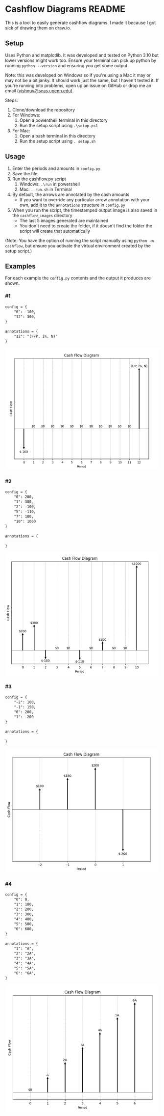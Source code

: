 # Cashflow Diagrams README

This is a tool to easily generate cashflow diagrams. I made it because I got sick of drawing them on draw.io.

## Setup

Uses Python and matplotlib. It was developed and tested on Python 3.10 but lower versions might work too.
Ensure your terminal can pick up python by running ```python --version``` and ensuring you get some output.

Note: this was developed on Windows so if you're using a Mac it may or may not be a bit janky. It should work just the same, but I haven't tested it. If you're running into problems, open up an issue on GitHub or drop me an email (vishnuv@seas.upenn.edu).

Steps:

1. Clone/download the repository
2. For Windows:
   1. Open a powershell terminal in this directory
   2. Run the setup script using ```.\setup.ps1```
3. For Mac:
   1. Open a bash terminal in this directory
   2. Run the setup script using ```. setup.sh```

## Usage

1. Enter the periods and amounts in ```config.py```
2. Save the file
3. Run the cashflow.py script
   1. Windows: ```.\run``` in powershell
   2. Mac: ```. run.sh``` in Terminal
4. By default, the arrows are annotated by the cash amounts
   - If you want to override any particular arrow annotation with your own, add it to the ```annotations``` structure in ```config.py```
6. When you run the script, the timestamped output image is also saved in the ```cashflow_images``` directory
   - The last 5 images generated are maintained
   - You don't need to create the folder, if it doesn't find the folder the script will create that automatically

(Note: You have the option of running the script manually using ```python -m cashflow```, but ensure you activate the virtual environment created by the setup script.)

## Examples

For each example the ```config.py``` contents and the output it produces are shown.

### #1

```
config = {
    "0": -100,
    "12": 300,
}

annotations = {
    "12": "(F/P, i%, N)"
}
```

![img1](images/img1.png)


### #2

```
config = {
    "0": 200,
    "1": 300,
    "2": -100,
    "5": -110,
    "7": 100,
    "10": 1000
}

annotations = {

}
```

![img2](images/img2.png)

### #3

```
config = {
    "-2": 100,
    "-1": 150,
    "0": 200,
    "1": -200
}

annotations = {

}
```

![img3](images/img3.png)

### #4

```
config = {
    "0": 0,
    "1": 100,
    "2": 200,
    "3": 300,
    "4": 400,
    "5": 500,
    "6": 600,
}

annotations = {
    "1": "A",
    "2": "2A",
    "3": "3A",
    "4": "4A",
    "5": "5A",
    "6": "6A",
}
```
![img4](images/img4.png)